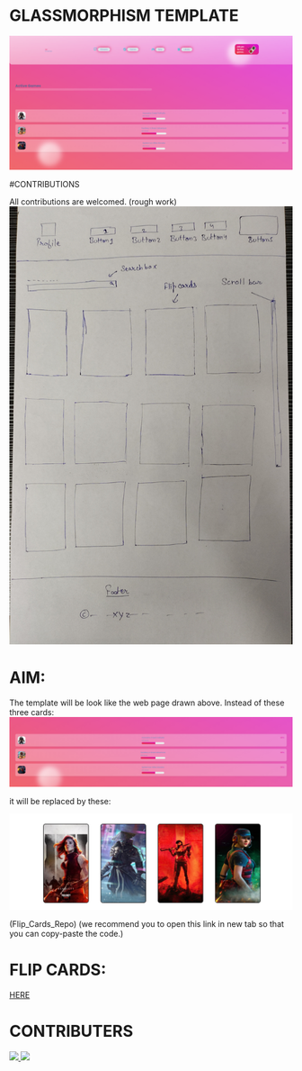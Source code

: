 # GLASSMORPHISM TEMPLATE

![](https://github.com/AADI-1331/glassmorphism-template/blob/file/images/aaa.png)

#CONTRIBUTIONS

All contributions are welcomed.
(rough work)
![](https://github.com/AADI-1331/glassmorphism-template/blob/file/images/rough_work.jpg)

# AIM:
The template will be look like the web page drawn above.
Instead of these three cards:
![](https://github.com/AADI-1331/glassmorphism-template/blob/file/images/3.png)

it will be replaced by these:

![](https://github.com/AADI-1331/glassmorphism-template/blob/file/images/mob.png)

(Flip_Cards_Repo)
(we recommend you to open this link in new tab so that you can copy-paste the code.)

# FLIP CARDS:
[HERE](https://github.com/AADI-1331/Flip_Cards_Using_htm_and_css)


# CONTRIBUTERS

<a href="https://github.com/AADI-1331/glassmorphism-template/graphs/contributors">
  <img src="https://contrib.rocks/image?repo=AADI-1331/glassmorphism-template" />
</a>

<a href="https://github.com/Yash-Bobde/glassmorphism-template/graphs/contributors">
  <img src="https://contrib.rocks/image?repo=Yash-Bobde/glassmorphism-template" />
</a>

